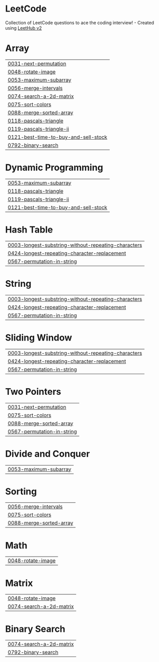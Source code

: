 # LeetCode
Collection of LeetCode questions to ace the coding interview! - Created using [LeetHub v2](https://github.com/arunbhardwaj/LeetHub-2.0)


# Array
|  |
| ------- |
| [0031-next-permutation](https://github.com/AvishmitaMandal/LeetCode/tree/master/0031-next-permutation) |
| [0048-rotate-image](https://github.com/AvishmitaMandal/LeetCode/tree/master/0048-rotate-image) |
| [0053-maximum-subarray](https://github.com/AvishmitaMandal/LeetCode/tree/master/0053-maximum-subarray) |
| [0056-merge-intervals](https://github.com/AvishmitaMandal/LeetCode/tree/master/0056-merge-intervals) |
| [0074-search-a-2d-matrix](https://github.com/AvishmitaMandal/LeetCode/tree/master/0074-search-a-2d-matrix) |
| [0075-sort-colors](https://github.com/AvishmitaMandal/LeetCode/tree/master/0075-sort-colors) |
| [0088-merge-sorted-array](https://github.com/AvishmitaMandal/LeetCode/tree/master/0088-merge-sorted-array) |
| [0118-pascals-triangle](https://github.com/AvishmitaMandal/LeetCode/tree/master/0118-pascals-triangle) |
| [0119-pascals-triangle-ii](https://github.com/AvishmitaMandal/LeetCode/tree/master/0119-pascals-triangle-ii) |
| [0121-best-time-to-buy-and-sell-stock](https://github.com/AvishmitaMandal/LeetCode/tree/master/0121-best-time-to-buy-and-sell-stock) |
| [0792-binary-search](https://github.com/AvishmitaMandal/LeetCode/tree/master/0792-binary-search) |
# Dynamic Programming
|  |
| ------- |
| [0053-maximum-subarray](https://github.com/AvishmitaMandal/LeetCode/tree/master/0053-maximum-subarray) |
| [0118-pascals-triangle](https://github.com/AvishmitaMandal/LeetCode/tree/master/0118-pascals-triangle) |
| [0119-pascals-triangle-ii](https://github.com/AvishmitaMandal/LeetCode/tree/master/0119-pascals-triangle-ii) |
| [0121-best-time-to-buy-and-sell-stock](https://github.com/AvishmitaMandal/LeetCode/tree/master/0121-best-time-to-buy-and-sell-stock) |
# Hash Table
|  |
| ------- |
| [0003-longest-substring-without-repeating-characters](https://github.com/AvishmitaMandal/LeetCode/tree/master/0003-longest-substring-without-repeating-characters) |
| [0424-longest-repeating-character-replacement](https://github.com/AvishmitaMandal/LeetCode/tree/master/0424-longest-repeating-character-replacement) |
| [0567-permutation-in-string](https://github.com/AvishmitaMandal/LeetCode/tree/master/0567-permutation-in-string) |
# String
|  |
| ------- |
| [0003-longest-substring-without-repeating-characters](https://github.com/AvishmitaMandal/LeetCode/tree/master/0003-longest-substring-without-repeating-characters) |
| [0424-longest-repeating-character-replacement](https://github.com/AvishmitaMandal/LeetCode/tree/master/0424-longest-repeating-character-replacement) |
| [0567-permutation-in-string](https://github.com/AvishmitaMandal/LeetCode/tree/master/0567-permutation-in-string) |
# Sliding Window
|  |
| ------- |
| [0003-longest-substring-without-repeating-characters](https://github.com/AvishmitaMandal/LeetCode/tree/master/0003-longest-substring-without-repeating-characters) |
| [0424-longest-repeating-character-replacement](https://github.com/AvishmitaMandal/LeetCode/tree/master/0424-longest-repeating-character-replacement) |
| [0567-permutation-in-string](https://github.com/AvishmitaMandal/LeetCode/tree/master/0567-permutation-in-string) |
# Two Pointers
|  |
| ------- |
| [0031-next-permutation](https://github.com/AvishmitaMandal/LeetCode/tree/master/0031-next-permutation) |
| [0075-sort-colors](https://github.com/AvishmitaMandal/LeetCode/tree/master/0075-sort-colors) |
| [0088-merge-sorted-array](https://github.com/AvishmitaMandal/LeetCode/tree/master/0088-merge-sorted-array) |
| [0567-permutation-in-string](https://github.com/AvishmitaMandal/LeetCode/tree/master/0567-permutation-in-string) |
# Divide and Conquer
|  |
| ------- |
| [0053-maximum-subarray](https://github.com/AvishmitaMandal/LeetCode/tree/master/0053-maximum-subarray) |
# Sorting
|  |
| ------- |
| [0056-merge-intervals](https://github.com/AvishmitaMandal/LeetCode/tree/master/0056-merge-intervals) |
| [0075-sort-colors](https://github.com/AvishmitaMandal/LeetCode/tree/master/0075-sort-colors) |
| [0088-merge-sorted-array](https://github.com/AvishmitaMandal/LeetCode/tree/master/0088-merge-sorted-array) |
# Math
|  |
| ------- |
| [0048-rotate-image](https://github.com/AvishmitaMandal/LeetCode/tree/master/0048-rotate-image) |
# Matrix
|  |
| ------- |
| [0048-rotate-image](https://github.com/AvishmitaMandal/LeetCode/tree/master/0048-rotate-image) |
| [0074-search-a-2d-matrix](https://github.com/AvishmitaMandal/LeetCode/tree/master/0074-search-a-2d-matrix) |
# Binary Search
|  |
| ------- |
| [0074-search-a-2d-matrix](https://github.com/AvishmitaMandal/LeetCode/tree/master/0074-search-a-2d-matrix) |
| [0792-binary-search](https://github.com/AvishmitaMandal/LeetCode/tree/master/0792-binary-search) |